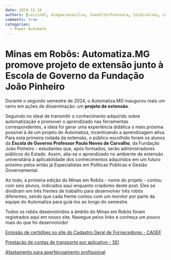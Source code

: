 ```yaml
---
date: 2024-12-16
authors: [caizin07, diegovianasilva, JoaoVitorFonsseca, leidisalves, LeyTeodoro, mateusribeiro12]
comments: true
categories:
  - Power Automate
---
```


# Minas em Robôs: Automatiza.MG promove projeto de extensão junto à Escola de Governo da Fundação João Pinheiro

Durante o segundo semestre de 2024, o Automatiza.MG inaugurou mais um ramo em ações de disseminação: um **projeto de extensão**.  

<!-- more -->

Seguindo no ideal de transmitir o conhecimento adquirido sobre automatização e promover o aprendizado nas ferramentas correspondentes, a ideia foi gerar uma experiência didática o mais próxima possível à de um projeto do Automatiza, incentivando a aprendizagem ativa. 
Para esta primeira rodada da extensão, o público escolhido foram os alunos da **Escola de Governo Professor Paulo Neves de Carvalho**, da Fundação João Pinheiro - estudantes que, após formados, serão administradores públicos do Estado. Assim, alia-se o aprendizado no ambiente de extensão universitária à aplicabilidade dos conhecimentos adquiridos em um futuro próximo pelos então já Especialistas em Políticas Públicas e Gestão Governamental. 

Ao todo, a primeira edição do Minas em Robôs - nome do projeto - contou com seis alunos, indicados aqui enquanto criadores deste post. Eles se dividiram em três frentes de trabalho para desenvolver três robôs diferentes, sendo que cada frente contou com um monitor por parte da equipe do Automatiza para guiá-los ao longo do semestre. 

Todos os robôs desenvolvidos a âmbito do Minas em Robôs foram registrados aqui em nosso site. Navegue pelos links e conheça um pouco mais do que foi desenvolvido!

[Emissão de certidões no site do Cadastro Geral de Fornecedores - CAGEF](https://automatiza-mg.github.io/automatizacoes/projetos/extensao/certidoes_fornecedores/)

[Prestação de contas de transporte por aplicativo - SEI](https://automatiza-mg.github.io/automatizacoes/projetos/extensao/prestacao_contas_transporte/)

[Afastamento para aperfeiçoamento profissional]()
